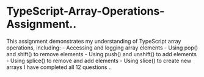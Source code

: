 # TypeScript-Array-Operations-Assignment..
This assignment demonstrates my understanding of TypeScript array operations, including:  - Accessing and logging array elements - Using pop() and shift() to remove elements - Using push() and unshift() to add elements - Using splice() to remove and add elements - Using slice() to create new arrays  I have completed all 12 questions .. 
